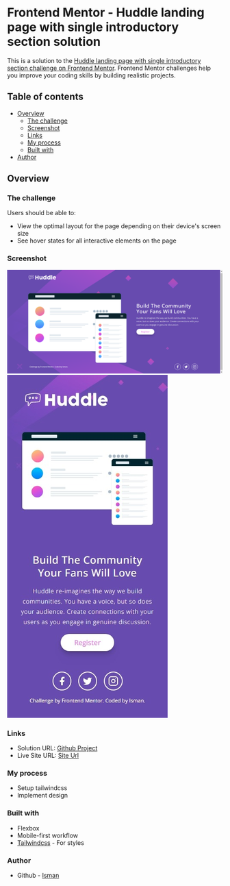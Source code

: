 # Frontend Mentor - Huddle landing page with single introductory section solution
This is a solution to the [Huddle landing page with single introductory section challenge on Frontend Mentor](https://www.frontendmentor.io/challenges/huddle-landing-page-with-a-single-introductory-section-B_2Wvxgi0). Frontend Mentor challenges help you improve your coding skills by building realistic projects. 

## Table of contents
- [Overview](#overview)
  - [The challenge](#the-challenge)
  - [Screenshot](#screenshot)
  - [Links](#links)
  - [My process](#my-process)
  - [Built with](#built-with)
- [Author](#author)

## Overview
### The challenge
Users should be able to:
- View the optimal layout for the page depending on their device's screen size
- See hover states for all interactive elements on the page

### Screenshot
![Desktop](./images/ss-desktop.jpeg)
![Mobile](./images/ss-mobile.jpeg)

### Links
- Solution URL: [Github Project](https://github.com/isman17/huddle-landing-page-with-a-single-introductory-section)
- Live Site URL: [Site Url](https://isman17.github.io/huddle-landing-page-with-a-single-introductory-section)

### My process
- Setup tailwindcss
- Implement design

### Built with
- Flexbox
- Mobile-first workflow
- [Tailwindcss](https://tailwindcss.com) - For styles

### Author
- Github - [Isman](http://github.com/isman17)
